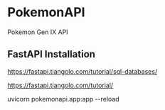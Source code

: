 # PokemonAPI
Pokemon Gen IX API

## FastAPI Installation

https://fastapi.tiangolo.com/tutorial/sql-databases/

https://fastapi.tiangolo.com/tutorial/

uvicorn pokemonapi.app:app --reload
